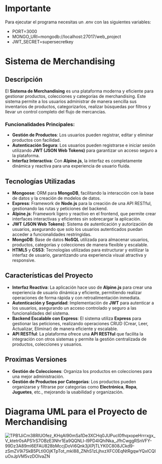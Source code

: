 # Importante
Para ejecutar el programa necesitas un .env con las siguientes variables:
- PORT=3000
- MONGO_URI=mongodb://localhost:27017/web_project
- JWT_SECRET=supersecretkey


# Sistema de Merchandising

## Descripción

El **Sistema de Merchandising** es una plataforma moderna y eficiente para gestionar productos, colecciones y categorías de merchandising. Este sistema permite a los usuarios administrar de manera sencilla sus inventarios de productos, categorizarlos, realizar búsquedas por filtros y llevar un control completo del flujo de mercancías.

### Funcionalidades Principales:

- **Gestión de Productos**: Los usuarios pueden registrar, editar y eliminar productos con facilidad.
- **Autenticación Segura**: Los usuarios pueden registrarse e iniciar sesión utilizando **JWT (JSON Web Tokens)** para garantizar un acceso seguro a la plataforma.
- **Interfaz Interactiva**: Con **Alpine.js**, la interfaz es completamente dinámica y reactiva para una experiencia de usuario fluida.

## Tecnologías Utilizadas

- **Mongoose**: ORM para **MongoDB**, facilitando la interacción con la base de datos y la creación de modelos de datos.
- **Express**: Framework de **Node.js** para la creación de una API RESTful, gestionando las rutas y peticiones del backend.
- **Alpine.js**: Framework ligero y reactivo en el frontend, que permite crear interfaces interactivas y eficientes sin sobrecargar la aplicación.
- **JWT (JSON Web Tokens)**: Sistema de autenticación y autorización de usuarios, asegurando que solo los usuarios autenticados puedan acceder a funcionalidades restringidas.
- **MongoDB**: Base de datos **NoSQL** utilizada para almacenar usuarios, productos, categorías y colecciones de manera flexible y escalable.
- **HTML5** y **CSS3**: Tecnologías utilizadas para estructurar y estilizar la interfaz de usuario, garantizando una experiencia visual atractiva y responsive.

## Características del Proyecto

- **Interfaz Reactiva**: La aplicación hace uso de **Alpine.js** para crear una experiencia de usuario dinámica y eficiente, permitiendo realizar operaciones de forma rápida y con retroalimentación inmediata.
- **Autenticación y Seguridad**: Implementación de **JWT** para autenticar a los usuarios, asegurando un acceso controlado y seguro a las funcionalidades del sistema.
- **Backend Escalable con Express**: El sistema utiliza **Express** para gestionar las peticiones, realizando operaciones CRUD (Crear, Leer, Actualizar, Eliminar) de manera eficiente y escalable.
- **API RESTful**: La plataforma ofrece una **API RESTful** que facilita la integración con otros sistemas y permite la gestión centralizada de productos, colecciones y usuarios.

## Proximas Versiones
- **Gestión de Colecciones**: Organiza los productos en colecciones para una mejor administración.
- **Gestión de Productos por Categorías**: Los productos pueden organizarse y filtrarse por categorías como **Electrónica**, **Ropa**, **Juguetes**, etc., mejorando la usabilidad y organización.

# Diagrama UML para el Proyecto de Merchandising

![TPB1JiCm38RlUOfez_KHqAI90mSa1De3XCHq0JUPucI0fhqxopeHrrrxgx_V_ktetr0sAPS1rS7OBzE3Nhr1Ea9QQNLI-l9PD4IQhiNka_JfhCwggRSnVFY-99Dz3A89ml6EFAU828bMccjDoVi6Qnk3jXPjTLYK0C808JCkd9-zSmZV9i7SkB5PLtI0OjKTpTot_mkI88_ZNhS1zLjhxzXFC0EqNtRgqwYQxlCQIuOxJpVM5vzDOlvaZN](https://github.com/user-attachments/assets/15e5b912-e244-44a7-8554-66b8ac201bc2)

